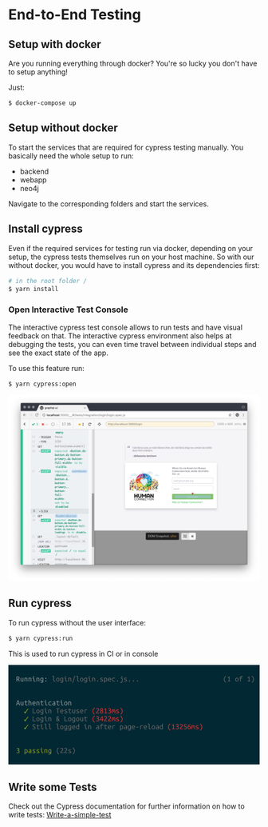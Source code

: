 # End-to-End Testing

## Setup with docker

Are you running everything through docker? You're so lucky you don't have to
setup anything!

Just:

```bash
$ docker-compose up
```

## Setup without docker

To start the services that are required for cypress testing manually. You basically need the whole setup to run:

- backend
- webapp
- neo4j

Navigate to the corresponding folders and start the services.

## Install cypress

Even if the required services for testing run via docker, depending on your
setup, the cypress tests themselves run on your host machine. So with our
without docker, you would have to install cypress and its dependencies first:

```bash
# in the root folder /
$ yarn install
```

### Open Interactive Test Console

The interactive cypress test console allows to run tests and have visual feedback on that. The interactive cypress environment also helps at debugging the tests, you can even time travel between individual steps and see the exact state of the app.

To use this feature run:

```bash
$ yarn cypress:open
```

![Interactive Cypress Environment](../.gitbook/assets/grafik-1%20%281%29.png)

## Run cypress

To run cypress without the user interface:

```bash
$ yarn cypress:run
```

This is used to run cypress in CI or in console

![Console output after running cypress test](../.gitbook/assets/grafik%20%281%29.png)

## Write some Tests

Check out the Cypress documentation for further information on how to write tests:
[Write-a-simple-test](https://docs.cypress.io/guides/getting-started/writing-your-first-test.html#Write-a-simple-test)
